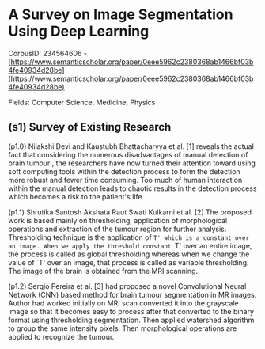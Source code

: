 # A Survey on Image Segmentation Using Deep Learning

CorpusID: 234564606 - [https://www.semanticscholar.org/paper/0eee5962c2380368ab1466bf03b4fe40934d28be](https://www.semanticscholar.org/paper/0eee5962c2380368ab1466bf03b4fe40934d28be)

Fields: Computer Science, Medicine, Physics

## (s1) Survey of Existing Research
(p1.0) Nilakshi Devi and Kaustubh Bhattacharyya et al. [1] reveals the actual fact that considering the numerous disadvantages of manual detection of brain tumour , the researchers have now turned their attention toward using soft computing tools within the detection process to form the detection more robust and fewer time consuming. Too much of human interaction within the manual detection leads to chaotic results in the detection process which becomes a risk to the patient's life.

(p1.1) Shrutika Santosh Akshata Raut Swati Kulkarni et al. [2] The proposed work is based mainly on thresholding, application of morphological operations and extraction of the tumour region for further analysis. Thresholding technique is the application of `T' which is a constant over an image. When we apply the threshold constant `T' over an entire image, the process is called as global thresholding whereas when we change the value of `T' over an image, that process is called as variable thresholding. The image of the brain is obtained from the MRI scanning.

(p1.2) Sergio Pereira et al. [3] had proposed a novel Convolutional Neural Network (CNN) based method for brain tumour segmentation in MR images. Author had worked initially on MRI scan converted it into the grayscale image so that it becomes easy to process after that converted to the binary format using thresholding segmentation. Then applied watershed algorithm to group the same intensity pixels. Then morphological operations are applied to recognize the tumour.
